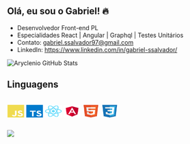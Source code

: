 ## Olá, eu sou o Gabriel! 🔥

- Desenvolvedor Front-end PL
- Especialidades React | Angular | Graphql | Testes Unitários
- Contato: gabriel.ssalvador97@gmail.com
- LinkedIn: https://www.linkedin.com/in/gabriel-ssalvador/

![Aryclenio GitHub Stats](https://github-readme-stats.vercel.app/api?username=gabrielss97&show_icons=true)


## Linguagens

<div style="display: inline_block">
  <br />
  <img
    align="center"
    alt="Js"
    height="30"
    width="40"
    src="https://raw.githubusercontent.com/devicons/devicon/master/icons/javascript/javascript-plain.svg"
  />
  <img
    align="center"
    alt="Ts"
    height="30"
    width="40"
    src="https://raw.githubusercontent.com/devicons/devicon/master/icons/typescript/typescript-plain.svg"
  />
  <img
    align="center"
    alt="React"
    height="30"
    width="40"
    src="https://raw.githubusercontent.com/devicons/devicon/master/icons/react/react-original.svg"
  />
  <img
    align="center"
    alt="Angular"
    height="30"
    width="40"
    src="https://raw.githubusercontent.com/devicons/devicon/master/icons/angular/angular-original.svg"
  />
  <img
    align="center"
    alt="HTML"
    height="30"
    width="40"
    src="https://raw.githubusercontent.com/devicons/devicon/master/icons/html5/html5-original.svg"
  />
  <img
    align="center"
    alt="CSS"
    height="30"
    width="40"
    src="https://raw.githubusercontent.com/devicons/devicon/master/icons/css3/css3-original.svg"
  />
</div>

##

<div>
  <a href="https://github.com/gabrielss97"></a>
  <img
    height="180em"
    src="https://github-readme-stats.vercel.app/api/top-langs/?username=gabrielss97&layout=compact&langs_count=7&theme=merko"
  />
</div>

